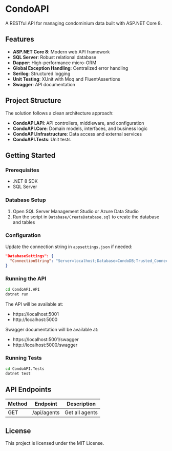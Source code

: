 # CondoAPI

A RESTful API for managing condominium data built with ASP.NET Core 8.

## Features

- **ASP.NET Core 8**: Modern web API framework
- **SQL Server**: Robust relational database
- **Dapper**: High-performance micro-ORM
- **Global Exception Handling**: Centralized error handling
- **Serilog**: Structured logging
- **Unit Testing**: XUnit with Moq and FluentAssertions
- **Swagger**: API documentation

## Project Structure

The solution follows a clean architecture approach:

- **CondoAPI.API**: API controllers, middleware, and configuration
- **CondoAPI.Core**: Domain models, interfaces, and business logic
- **CondoAPI.Infrastructure**: Data access and external services
- **CondoAPI.Tests**: Unit tests

## Getting Started

### Prerequisites

- .NET 8 SDK
- SQL Server

### Database Setup

1. Open SQL Server Management Studio or Azure Data Studio
2. Run the script in `Database/CreateDatabase.sql` to create the database and tables

### Configuration

Update the connection string in `appsettings.json` if needed:

```json
"DatabaseSettings": {
  "ConnectionString": "Server=localhost;Database=CondoDB;Trusted_Connection=True;TrustServerCertificate=True;"
}
```

### Running the API

```bash
cd CondoAPI.API
dotnet run
```

The API will be available at:
- https://localhost:5001
- http://localhost:5000

Swagger documentation will be available at:
- https://localhost:5001/swagger
- http://localhost:5000/swagger

### Running Tests

```bash
cd CondoAPI.Tests
dotnet test
```

## API Endpoints

| Method | Endpoint | Description |
|--------|----------|-------------|
| GET    | /api/agents | Get all agents |


## License

This project is licensed under the MIT License.
